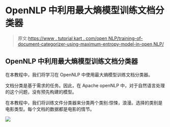 # OpenNLP 中利用最大熵模型训练文档分类器

> 原文:[https://www . tutorial kart . com/open NLP/training-of-document-categorizer-using-maximum-entropy-model-in-open NLP/](https://www.tutorialkart.com/opennlp/training-of-document-categorizer-using-maximum-entropy-model-in-opennlp/)

## OpenNLP 中利用最大熵模型训练文档分类器

在本教程中，我们将学习在 OpenNLP 中使用最大熵模型训练文档分类器。

文档分类是基于需求的任务。因此，在 Apache openNLP 中，对于自然语言处理的这个问题，没有预先构建的模型。

在本教程中，我们将训练文件分类器来分类两个类别:惊悚，浪漫。选择的类别是电影类型。每个文档的数据都是电影的情节。

[![](../Images/925da31b32d6bc3827932f6c8afb11bb.png)](https://www.tutorialkart.com/)